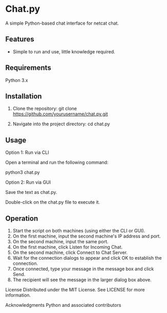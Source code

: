 # Chat.py
A simple Python-based chat interface for netcat chat.

## Features
- Simple to run and use, little knowledge required.

## Requirements
Python 3.x

## Installation
1. Clone the repository:
git clone https://github.com/yourusername/chat.py.git

2. Navigate into the project directory:
cd chat.py

## Usage
Option 1: Run via CLI

Open a terminal and run the following command:

python3 chat.py

Option 2: Run via GUI

Save the text as chat.py.

Double-click on the chat.py file to execute it.

## Operation
1. Start the script on both machines (using either the CLI or GUI).
2. On the first machine, input the second machine's IP address and port.
3. On the second machine, input the same port.
4. On the first machine, click Listen for Incoming Chat.
5. On the second machine, click Connect to Chat Server.
6. Wait for the connection dialogs to appear and click OK to establish the connection.
7. Once connected, type your message in the message box and click Send.
8. The recipient will see the message in the larger dialog box above.

License
Distributed under the MIT License. See LICENSE for more information.

Acknowledgments
Python and associated contributors
